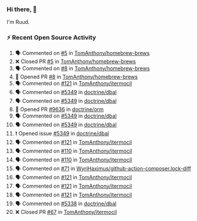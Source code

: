### Hi there, 👋

I'm Ruud.
 
### :zap: Recent Open Source Activity

<!--START_SECTION:activity-->
1. 🗣 Commented on [#5](https://github.com/TomAnthony/homebrew-brews/issues/5) in [TomAnthony/homebrew-brews](https://github.com/TomAnthony/homebrew-brews)
2. ❌ Closed PR [#5](https://github.com/TomAnthony/homebrew-brews/pull/5) in [TomAnthony/homebrew-brews](https://github.com/TomAnthony/homebrew-brews)
3. 🗣 Commented on [#8](https://github.com/TomAnthony/homebrew-brews/issues/8) in [TomAnthony/homebrew-brews](https://github.com/TomAnthony/homebrew-brews)
4. 💪 Opened PR [#8](https://github.com/TomAnthony/homebrew-brews/pull/8) in [TomAnthony/homebrew-brews](https://github.com/TomAnthony/homebrew-brews)
5. 🗣 Commented on [#121](https://github.com/TomAnthony/itermocil/issues/121) in [TomAnthony/itermocil](https://github.com/TomAnthony/itermocil)
6. 🗣 Commented on [#5349](https://github.com/doctrine/dbal/issues/5349) in [doctrine/dbal](https://github.com/doctrine/dbal)
7. 🗣 Commented on [#5349](https://github.com/doctrine/dbal/issues/5349) in [doctrine/dbal](https://github.com/doctrine/dbal)
8. 💪 Opened PR [#9636](https://github.com/doctrine/orm/pull/9636) in [doctrine/orm](https://github.com/doctrine/orm)
9. 🗣 Commented on [#5349](https://github.com/doctrine/dbal/issues/5349) in [doctrine/dbal](https://github.com/doctrine/dbal)
10. 🗣 Commented on [#5349](https://github.com/doctrine/dbal/issues/5349) in [doctrine/dbal](https://github.com/doctrine/dbal)
11. ❗️ Opened issue [#5349](https://github.com/doctrine/dbal/issues/5349) in [doctrine/dbal](https://github.com/doctrine/dbal)
12. 🗣 Commented on [#121](https://github.com/TomAnthony/itermocil/issues/121) in [TomAnthony/itermocil](https://github.com/TomAnthony/itermocil)
13. 🗣 Commented on [#110](https://github.com/TomAnthony/itermocil/issues/110) in [TomAnthony/itermocil](https://github.com/TomAnthony/itermocil)
14. 🗣 Commented on [#110](https://github.com/TomAnthony/itermocil/issues/110) in [TomAnthony/itermocil](https://github.com/TomAnthony/itermocil)
15. 🗣 Commented on [#71](https://github.com/WyriHaximus/github-action-composer.lock-diff/issues/71) in [WyriHaximus/github-action-composer.lock-diff](https://github.com/WyriHaximus/github-action-composer.lock-diff)
16. 🗣 Commented on [#121](https://github.com/TomAnthony/itermocil/issues/121) in [TomAnthony/itermocil](https://github.com/TomAnthony/itermocil)
17. 🗣 Commented on [#121](https://github.com/TomAnthony/itermocil/issues/121) in [TomAnthony/itermocil](https://github.com/TomAnthony/itermocil)
18. 🗣 Commented on [#121](https://github.com/TomAnthony/itermocil/issues/121) in [TomAnthony/itermocil](https://github.com/TomAnthony/itermocil)
19. 🗣 Commented on [#5338](https://github.com/doctrine/dbal/issues/5338) in [doctrine/dbal](https://github.com/doctrine/dbal)
20. ❌ Closed PR [#67](https://github.com/TomAnthony/itermocil/pull/67) in [TomAnthony/itermocil](https://github.com/TomAnthony/itermocil)
<!--END_SECTION:activity-->
